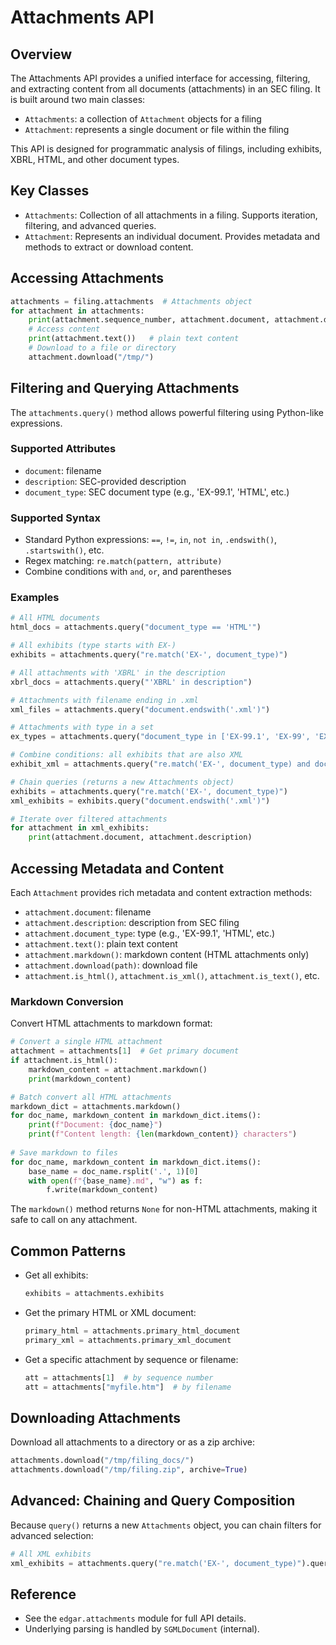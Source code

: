 # Attachments API

## Overview
The Attachments API provides a unified interface for accessing, filtering, and extracting content from all documents (attachments) in an SEC filing. It is built around two main classes:
- `Attachments`: a collection of `Attachment` objects for a filing
- `Attachment`: represents a single document or file within the filing

This API is designed for programmatic analysis of filings, including exhibits, XBRL, HTML, and other document types.

## Key Classes
- `Attachments`: Collection of all attachments in a filing. Supports iteration, filtering, and advanced queries.
- `Attachment`: Represents an individual document. Provides metadata and methods to extract or download content.

## Accessing Attachments
```python
attachments = filing.attachments  # Attachments object
for attachment in attachments:
    print(attachment.sequence_number, attachment.document, attachment.description, attachment.document_type)
    # Access content
    print(attachment.text())   # plain text content
    # Download to a file or directory
    attachment.download("/tmp/")
```

## Filtering and Querying Attachments
The `attachments.query()` method allows powerful filtering using Python-like expressions.

### Supported Attributes
- `document`: filename
- `description`: SEC-provided description
- `document_type`: SEC document type (e.g., 'EX-99.1', 'HTML', etc.)

### Supported Syntax
- Standard Python expressions: `==`, `!=`, `in`, `not in`, `.endswith()`, `.startswith()`, etc.
- Regex matching: `re.match(pattern, attribute)`
- Combine conditions with `and`, `or`, and parentheses

### Examples
```python
# All HTML documents
html_docs = attachments.query("document_type == 'HTML'")

# All exhibits (type starts with EX-)
exhibits = attachments.query("re.match('EX-', document_type)")

# All attachments with 'XBRL' in the description
xbrl_docs = attachments.query("'XBRL' in description")

# Attachments with filename ending in .xml
xml_files = attachments.query("document.endswith('.xml')")

# Attachments with type in a set
ex_types = attachments.query("document_type in ['EX-99.1', 'EX-99', 'EX-99.01']")

# Combine conditions: all exhibits that are also XML
exhibit_xml = attachments.query("re.match('EX-', document_type) and document.endswith('.xml')")

# Chain queries (returns a new Attachments object)
exhibits = attachments.query("re.match('EX-', document_type)")
xml_exhibits = exhibits.query("document.endswith('.xml')")

# Iterate over filtered attachments
for attachment in xml_exhibits:
    print(attachment.document, attachment.description)
```

## Accessing Metadata and Content
Each `Attachment` provides rich metadata and content extraction methods:
- `attachment.document`: filename
- `attachment.description`: description from SEC filing
- `attachment.document_type`: type (e.g., 'EX-99.1', 'HTML', etc.)
- `attachment.text()`: plain text content
- `attachment.markdown()`: markdown content (HTML attachments only)
- `attachment.download(path)`: download file
- `attachment.is_html()`, `attachment.is_xml()`, `attachment.is_text()`, etc.

### Markdown Conversion
Convert HTML attachments to markdown format:
```python
# Convert a single HTML attachment
attachment = attachments[1]  # Get primary document
if attachment.is_html():
    markdown_content = attachment.markdown()
    print(markdown_content)

# Batch convert all HTML attachments
markdown_dict = attachments.markdown()
for doc_name, markdown_content in markdown_dict.items():
    print(f"Document: {doc_name}")
    print(f"Content length: {len(markdown_content)} characters")
    
# Save markdown to files
for doc_name, markdown_content in markdown_dict.items():
    base_name = doc_name.rsplit('.', 1)[0]
    with open(f"{base_name}.md", "w") as f:
        f.write(markdown_content)
```

The `markdown()` method returns `None` for non-HTML attachments, making it safe to call on any attachment.

## Common Patterns
- Get all exhibits:
  ```python
  exhibits = attachments.exhibits
  ```
- Get the primary HTML or XML document:
  ```python
  primary_html = attachments.primary_html_document
  primary_xml = attachments.primary_xml_document
  ```
- Get a specific attachment by sequence or filename:
  ```python
  att = attachments[1]  # by sequence number
  att = attachments["myfile.htm"]  # by filename
  ```

## Downloading Attachments
Download all attachments to a directory or as a zip archive:
```python
attachments.download("/tmp/filing_docs/")
attachments.download("/tmp/filing.zip", archive=True)
```

## Advanced: Chaining and Query Composition
Because `query()` returns a new `Attachments` object, you can chain filters for advanced selection:
```python
# All XML exhibits
xml_exhibits = attachments.query("re.match('EX-', document_type)").query("document.endswith('.xml')")
```

## Reference
- See the `edgar.attachments` module for full API details.
- Underlying parsing is handled by `SGMLDocument` (internal).